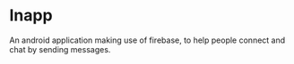 # Inapp
An android application making use of firebase, to help people connect and chat by sending messages.

